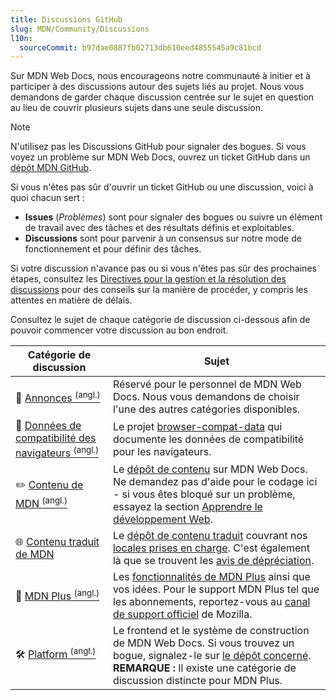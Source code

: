 ```yaml
---
title: Discussions GitHub
slug: MDN/Community/Discussions
l10n:
  sourceCommit: b97dae0887fb02713db610eed4855545a9c81bcd
---
```


Sur MDN Web Docs, nous encourageons notre communauté à initier et à participer à des discussions autour des sujets liés au projet.
Nous vous demandons de garder chaque discussion centrée sur le sujet en question au lieu de couvrir plusieurs sujets dans une seule discussion.

> [!NOTE]
> N'utilisez pas les Discussions GitHub pour signaler des bogues.
> Si vous voyez un problème sur MDN Web Docs, ouvrez un ticket GitHub dans un [dépôt MDN GitHub](/fr/docs/MDN/Community/Our_repositories).

Si vous n'êtes pas sûr d'ouvrir un ticket GitHub ou une discussion, voici à quoi chacun sert&nbsp;:

- **Issues** (_Problèmes_) sont pour signaler des bogues ou suivre un élément de travail avec des tâches et des résultats définis et exploitables.
- **Discussions** sont pour parvenir à un consensus sur notre mode de fonctionnement et pour définir des tâches.

Si votre discussion n'avance pas ou si vous n'êtes pas sûr des prochaines étapes, consultez les [Directives pour la gestion et la résolution des discussions](/fr/docs/MDN/Community/Discussions/Managing_and_resolving_discussions) pour des conseils sur la manière de procéder, y compris les attentes en matière de délais.

Consultez le sujet de chaque catégorie de discussion ci-dessous afin de pouvoir commencer votre discussion au bon endroit.

| Catégorie de discussion                                               | Sujet                                                                                                                                                                                                              |
| --------------------------------------------------------------------- | ------------------------------------------------------------------------------------------------------------------------------------------------------------------------------------------------------------------ |
| 📣 [Annonces <sup>(angl.)</sup>][announcements]                       | Réservé pour le personnel de MDN Web Docs. Nous vous demandons de choisir l'une des autres catégories disponibles.                                                                                                 |
| 🔮 [Données de compatibilité des navigateurs <sup>(angl.)</sup>][bcd] | Le projet [browser-compat-data][bcd-repo] qui documente les données de compatibilité pour les navigateurs.                                                                                                         |
| ✏️ [Contenu de MDN <sup>(angl.)</sup>][content]                       | Le [dépôt de contenu][content-repo] sur MDN Web Docs. Ne demandez pas d'aide pour le codage ici - si vous êtes bloqué sur un problème, essayez la section [Apprendre le développement Web][learn-web-dev].         |
| 🌐 [Contenu traduit de MDN][localization]                             | Le [dépôt de contenu traduit][translated-content] couvrant nos [locales prises en charge][locales]. C'est également là que se trouvent les [avis de dépréciation][macro-deprecation].                              |
| 👾 [MDN Plus <sup>(angl.)</sup>][mdn-plus]                            | Les [fonctionnalités de MDN Plus][mdn-plus-feature] ainsi que vos idées. Pour le support MDN Plus tel que les abonnements, reportez-vous au [canal de support officiel][mdn-plus-support] de Mozilla.              |
| 🛠️ [Platform <sup>(angl.)</sup>][platform]                            | Le frontend et le système de construction de MDN Web Docs. Si vous trouvez un bogue, signalez-le sur [le dépôt concerné][mdn-repos]. **REMARQUE :** Il existe une catégorie de discussion distincte pour MDN Plus. |

[announcements]: https://github.com/orgs/mdn/discussions/categories/announcements
[bcd]: https://github.com/orgs/mdn/discussions/categories/browser-compatibility-data
[bcd-repo]: https://github.com/mdn/browser-compat-data
[content]: https://github.com/orgs/mdn/discussions/categories/content
[content-repo]: https://github.com/mdn/content
[learn-web-dev]: /fr/docs/Learn_web_development
[localization]: https://github.com/orgs/mdn/discussions/categories/localization
[translated-content]: https://github.com/mdn/translated-content/
[locales]: https://github.com/mdn/translated-content/#locales
[macro-deprecation]: https://github.com/orgs/mdn/discussions/67
[mdn-plus]: https://github.com/orgs/mdn/discussions/categories/mdn-plus
[mdn-plus-feature]: /en-US/plus
[mdn-plus-support]: https://support.mozilla.org/fr/products/mdn-plus
[platform]: https://github.com/orgs/mdn/discussions/categories/platform
[mdn-repos]: /fr/docs/MDN/Community/Our_repositories
